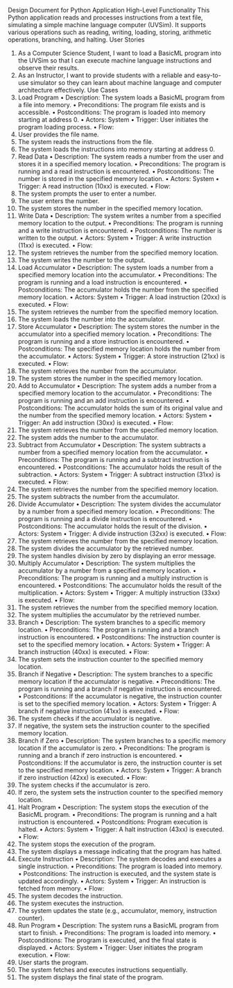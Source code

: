 Design Document for Python Application
High-Level Functionality
This Python application reads and processes instructions from a text file, simulating a simple machine language computer (UVSim). It supports various operations such as reading, writing, loading, storing, arithmetic operations, branching, and halting.
User Stories
1.	As a Computer Science Student, I want to load a BasicML program into the UVSim so that I can execute machine language instructions and observe their results.
2.	As an Instructor, I want to provide students with a reliable and easy-to-use simulator so they can learn about machine language and computer architecture effectively.
Use Cases
1. Load Program
•	Description: The system loads a BasicML program from a file into memory.
•	Preconditions: The program file exists and is accessible.
•	Postconditions: The program is loaded into memory starting at address 0.
•	Actors: System
•	Trigger: User initiates the program loading process.
•	Flow:
1.	User provides the file name.
2.	The system reads the instructions from the file.
3.	The system loads the instructions into memory starting at address 0.
2. Read Data
•	Description: The system reads a number from the user and stores it in a specified memory location.
•	Preconditions: The program is running and a read instruction is encountered.
•	Postconditions: The number is stored in the specified memory location.
•	Actors: System
•	Trigger: A read instruction (10xx) is executed.
•	Flow:
1.	The system prompts the user to enter a number.
2.	The user enters the number.
3.	The system stores the number in the specified memory location.
3. Write Data
•	Description: The system writes a number from a specified memory location to the output.
•	Preconditions: The program is running and a write instruction is encountered.
•	Postconditions: The number is written to the output.
•	Actors: System
•	Trigger: A write instruction (11xx) is executed.
•	Flow:
1.	The system retrieves the number from the specified memory location.
2.	The system writes the number to the output.
4. Load Accumulator
•	Description: The system loads a number from a specified memory location into the accumulator.
•	Preconditions: The program is running and a load instruction is encountered.
•	Postconditions: The accumulator holds the number from the specified memory location.
•	Actors: System
•	Trigger: A load instruction (20xx) is executed.
•	Flow:
1.	The system retrieves the number from the specified memory location.
2.	The system loads the number into the accumulator.
5. Store Accumulator
•	Description: The system stores the number in the accumulator into a specified memory location.
•	Preconditions: The program is running and a store instruction is encountered.
•	Postconditions: The specified memory location holds the number from the accumulator.
•	Actors: System
•	Trigger: A store instruction (21xx) is executed.
•	Flow:
1.	The system retrieves the number from the accumulator.
2.	The system stores the number in the specified memory location.
6. Add to Accumulator
•	Description: The system adds a number from a specified memory location to the accumulator.
•	Preconditions: The program is running and an add instruction is encountered.
•	Postconditions: The accumulator holds the sum of its original value and the number from the specified memory location.
•	Actors: System
•	Trigger: An add instruction (30xx) is executed.
•	Flow:
1.	The system retrieves the number from the specified memory location.
2.	The system adds the number to the accumulator.
7. Subtract from Accumulator
•	Description: The system subtracts a number from a specified memory location from the accumulator.
•	Preconditions: The program is running and a subtract instruction is encountered.
•	Postconditions: The accumulator holds the result of the subtraction.
•	Actors: System
•	Trigger: A subtract instruction (31xx) is executed.
•	Flow:
1.	The system retrieves the number from the specified memory location.
2.	The system subtracts the number from the accumulator.
8. Divide Accumulator
•	Description: The system divides the accumulator by a number from a specified memory location.
•	Preconditions: The program is running and a divide instruction is encountered.
•	Postconditions: The accumulator holds the result of the division.
•	Actors: System
•	Trigger: A divide instruction (32xx) is executed.
•	Flow:
1.	The system retrieves the number from the specified memory location.
2.	The system divides the accumulator by the retrieved number.
3.	The system handles division by zero by displaying an error message.
9. Multiply Accumulator
•	Description: The system multiplies the accumulator by a number from a specified memory location.
•	Preconditions: The program is running and a multiply instruction is encountered.
•	Postconditions: The accumulator holds the result of the multiplication.
•	Actors: System
•	Trigger: A multiply instruction (33xx) is executed.
•	Flow:
1.	The system retrieves the number from the specified memory location.
2.	The system multiplies the accumulator by the retrieved number.
10. Branch
•	Description: The system branches to a specific memory location.
•	Preconditions: The program is running and a branch instruction is encountered.
•	Postconditions: The instruction counter is set to the specified memory location.
•	Actors: System
•	Trigger: A branch instruction (40xx) is executed.
•	Flow:
1.	The system sets the instruction counter to the specified memory location.
11. Branch if Negative
•	Description: The system branches to a specific memory location if the accumulator is negative.
•	Preconditions: The program is running and a branch if negative instruction is encountered.
•	Postconditions: If the accumulator is negative, the instruction counter is set to the specified memory location.
•	Actors: System
•	Trigger: A branch if negative instruction (41xx) is executed.
•	Flow:
1.	The system checks if the accumulator is negative.
2.	If negative, the system sets the instruction counter to the specified memory location.
12. Branch if Zero
•	Description: The system branches to a specific memory location if the accumulator is zero.
•	Preconditions: The program is running and a branch if zero instruction is encountered.
•	Postconditions: If the accumulator is zero, the instruction counter is set to the specified memory location.
•	Actors: System
•	Trigger: A branch if zero instruction (42xx) is executed.
•	Flow:
1.	The system checks if the accumulator is zero.
2.	If zero, the system sets the instruction counter to the specified memory location.
13. Halt Program
•	Description: The system stops the execution of the BasicML program.
•	Preconditions: The program is running and a halt instruction is encountered.
•	Postconditions: Program execution is halted.
•	Actors: System
•	Trigger: A halt instruction (43xx) is executed.
•	Flow:
1.	The system stops the execution of the program.
2.	The system displays a message indicating that the program has halted.
14. Execute Instruction
•	Description: The system decodes and executes a single instruction.
•	Preconditions: The program is loaded into memory.
•	Postconditions: The instruction is executed, and the system state is updated accordingly.
•	Actors: System
•	Trigger: An instruction is fetched from memory.
•	Flow:
1.	The system decodes the instruction.
2.	The system executes the instruction.
3.	The system updates the state (e.g., accumulator, memory, instruction counter).
15. Run Program
•	Description: The system runs a BasicML program from start to finish.
•	Preconditions: The program is loaded into memory.
•	Postconditions: The program is executed, and the final state is displayed.
•	Actors: System
•	Trigger: User initiates the program execution.
•	Flow:
1.	User starts the program.
2.	The system fetches and executes instructions sequentially.
3.	The system displays the final state of the program.


